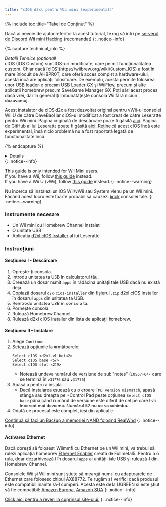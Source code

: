 ```yaml
---
title: "cIOS d2xl pentru Wii mini (experimental)"
---
```


{% include toc title="Tabel de Conținut" %}

Dacă ai nevoie de ajutor referitor la acest tutorial, te rog să intri pe [serverul de Discord Wii mini Hacking](https://discord.gg/6ryxnkS) (recomandat)
{: .notice--info}

{% capture technical_info %}
<summary><em>Detalii Tehnice (opțional)</em></summary>
cIOS (IOS Custom) sunt IOS-uri modificate, care permit funcționalitatea custom. Chiar dacă [cIOS](https://wiibrew.org/wiki/Custom_IOS) a fost în mare înlocuit de AHBPROT, care oferă acces complet a hardware-ului, acesta încă are aplicații folositoare. De exemplu, acesta permite folosirea unor USB loader-e precum USB Loader GX și WiiFlow, precum și alte aplicații homebrew precum SaveGame Manager GX. Poți sări acest proces dacă vrei, dar în general îți îmbunătățește consola Wii fără niciun dezavantaj.

Acest instalator de cIOS d2x a fost dezvoltat original pentru vWii-ul consolei Wii U de către DaveBaol iar cIOS-ul modificat a fost creat de către Leseratte pentru Wii mini. Pagina originală de descărcare poate fi găsită [aici](https://wii.leseratte10.de/d2xl-cIOS/). Pagina de GitHub al lui Leseratte poate fi găsită [aici](https://github.com/Leseratte10/d2xl-cios). Reține că acest cIOS încă este experimental, însă nicio problemă nu a fost raportată legată de funcționalitate încă.

{% endcapture %}
<details>{{ technical_info | markdownify }}</details>
{: .notice--info}

This guide is only intended for Wii Mini users. <br/> If you have a Wii, follow [this guide](cios) instead. <br/> If you have a Wii U (vWii), follow [this guide](cios-vwii) instead.
{: .notice--warning}

Nu încerca să instalezi un IOS Wii/vWii sau System Menu pe un Wii mini. Făcând acest lucru este foarte probabil să cauzezi [brick](bricks#ios-brick) consolei tale.
{: .notice--warning}

### Instrumente necesare

* Un Wii mini cu Homebrew Channel instalat
* O unitate USB
* Aplicația [d2xl cIOS Installer](/assets/files/d2xl_wii_mini_cIOS_installer_v1_beta2.zip) al lui Leseratte

### Instrucțiuni

#### Secțiunea I - Descărcare

1. Oprește-ți consola.
1. Introdu unitatea ta USB în calculatorul tău.
1. Creează un dosar numit `apps` în rădăcina unității tale USB dacă nu există deja.
1. Copiază dosarul `d2x-cios-installer` din fișierul `.zip` d2xl cIOS Installer în dosarul `apps` din unitatea ta USB.
1. Reintrodu unitatea USB în consola ta.
1. Pornește consola.
1. Rulează Homebrew Channel.
1. Rulează d2xl cIOS Installer din lista de aplicații homebrew.

#### Secțiunea II – Instalare

1. Alege `Continue`.
1. Setează opțiunile la următoarele:
    ```
    Select cIOS <d2xl-v1-beta2>
    Select cIOS base <57>
    Select cIOS slot <249>
    ```
    + Notează undeva numărul de versiune de sub "notes" (`IOS57-64-` care se termină în `v31776` sau `v31775`)
1. Apasă a pentru a instala.
    + Dacă instalarea eșuează cu o eroare `TMD version mismatch`, apasă stânga sau dreapta pe +Control Pad peste opțiunea `Select cIOS base` până când numărul de versiune este diferit de cel pe care l-ai încercat mai devreme. Numărul 57 nu se va schimba.
1. Odată ce procesul este complet, ieși din aplicație.

[Continuă să faci un Backup a memoriei NAND folosind RealWnd](wnd-mini)
{: .notice--info}

#### Activarea Ethernet

Dacă dorești să folosești Wiimmfi cu Ethernet pe un Wii mini, va trebui să rulezi aplicația homebrew [Ethernet Enabler](/assets/files/Wii_Mini_Ethernet_Enable.zip) creată de Fullmetal5. Pentru a o rula, doar dezarhivează-l în dosarul `apps` al unității tale USB și rulează-l din Homebrew Channel.

Consolele Wii și Wii mini sunt știute să meargă numai cu adaptoarele de Ethernet care folosesc chipul AX88772. Te rugăm să verifici dacă produsul este compatibil înainte să-l cumperi. Acesta este de la UGREEN și este știut să fie compatibil: [Amazon Europa](https://www.amazon.de/dp/B00MYT481C), [Amazon SUA](https://a.co/d/3OcSJDS)
{: .notice--info}

[Click aici pentru a reveni la cuprinsul site-ului.](site-navigation)
{: .notice--info}
